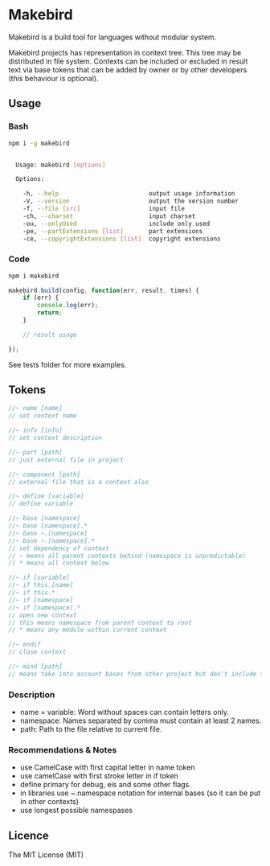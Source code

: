
# Makebird

Makebird is a build tool for languages without modular system.

Makebird projects has representation in context tree. This tree may be distributed in file system. Contexts can be included or excluded in result text via base tokens that can be added by owner or by other developers (this behaviour is optional).

## Usage

### Bash

```bash
npm i -g makebird
```

```bash

  Usage: makebird [options]

  Options:

    -h, --help                         output usage information
    -V, --version                      output the version number
    -f, --file [src]                   input file
    -ch, --charset                     input charset
    -ou, --onlyUsed                    include only used
    -pe, --partExtensions [list]       part extensions
    -ce, --copyrightExtensions [list]  copyright extensions

```

### Code

```bash
npm i makebird
```

```js
makebird.build(config, function(err, result, times) {
	if (err) {
		console.log(err);
		return;
	}

	// result usage

});
```

See tests folder for more examples.

## Tokens

```js
//~ name [name]
// set context name

//~ info [info]
// set context description

//~ part [path]
// just external file in project

//~ component [path]
// external file that is a context also

//~ define [variable]
// define variable

//~ base [namespace]
//~ base [namespace].*
//~ base ~.[namespace]
//~ base ~.[namespace].*
// set dependency of context
// ~ means all parent contexts behind (namespace is unpredictable)
// * means all context below

//~ if [variable]
//~ if this.[name]
//~ if this.*
//~ if [namespace]
//~ if [namespace].*
// open new context
// this means namespace from parent context to root
// * means any module within current context

//~ endif
// close context

//~ mind [path]
// means take into account bases from other project but don't include them in current one
```

### Description

* name = variable: Word without spaces can contain letters only.
* namespace: Names separated by comma must contain at least 2 names.
* path: Path to the file relative to current file.

### Recommendations & Notes

* use CamelCase with first capital letter in name token
* use camelCase with first stroke letter in if token
* define primary for debug, eis and some other flags.
* in libraries use ~.namespace notation for internal bases (so it can be put in other contexts)
* use longest possible namespases

## Licence

The MIT License (MIT)
